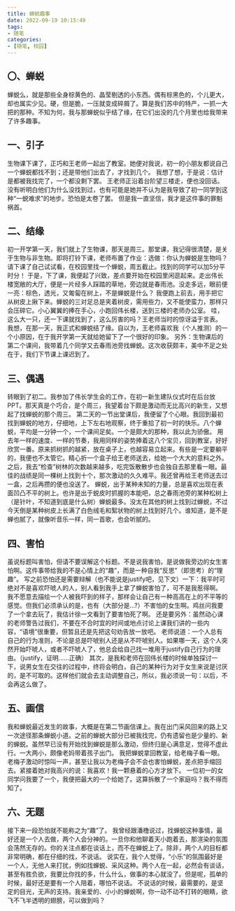 ```yaml
---
title: 蝉蜕趣事
date: 2022-09-19 10:15:49
tags:
- 随笔
categories:
- [随笔, 校园]
---
```


## 〇、蝉蜕

蝉蜕么，就是那些全身棕黄色的、晶莹剔透的小东西。偶有棕黑色的，个儿更大，却也属实少见。硬，但是脆，一压就变成碎屑了。算是我们苏中的特产，一抓一大把的那种。不知为何，我与那蝉蜕似乎结了缘，在它们出没的几个月里也给我带来了许多趣事。

<!--more-->

## 一、引子

生物课下课了，正巧和王老师一起出了教室。她便对我说，初一的小朋友都说自己一个蝉蜕都找不到；还是带他们出去了，才找到几个。
我想了想，于是说：估计是都被我找完了，一个都没剩下罢。
王老师正沿着台阶望三楼走，便也没回话。没有听明白他们为什么没找到过，也有可能是她并不认为是我导致了初一同学到这种“一蜕难求”的地步。恐怕是太卷了罢。
但是我一直坚信，我才是这件事的罪魁祸首。

## 二、结缘

初一开学第一天，我们就上了生物课，那天是周三。那堂课，我记得很清楚，是关于生物与非生物。即将打铃下课，老师布置了作业：选做：你认为蝉蜕是生物吗？请下课了自己试试看，在校园里找一个蝉蜕，周五截止。找到的同学可以加5分平时分！
于是，下了课，我便起了兴致，差点要开始在校园里闲逛起来。走出伟长楼宽敞的大厅，便是一片经多人踩踏的草地，旁边就是春雨池。没走多远，眼前便一亮：棕色，透光，又匍匐在树上，不是蝉蜕是什么？
我便跑上前去，用手把它从树皮上揪下来。蝉蜕的三对足总是夹着树皮，需用些力，又不能使蛮力，那样只会压碎它。小心翼翼的捧在手心，小跑回伟长楼，送到三楼的老师办公室。
哇，这么大一只，还一下课就找到了，这么厉害的吗？王老师当时的惊讶溢于言表。
我想，在那一天，我正式和蝉蜕结了缘。自以为，王老师喜欢我（个人推测）的一个小原因，在于我开学第一天就给她留下了一个很好的印象。
另外：生物课后的第二个课间，我带着几个同学又去春雨池旁找蝉蜕。这次收获颇丰，美中不足之处在于，我们下节课上课迟到了。

## 三、偶遇

转眼到了初二。我参加了伟长学生会的工作，在初一新生建队仪式时在后台放PPT。那天真是个巧合，是个周三，我望着台下颇是激动而无比高兴的新生，又想起了找蝉蜕的那个周三。
第二天的一节出堂课后，我便留了个心眼。我回到最初找到蝉蜕的地方，仔细地，上下左右地观察，终于重拾了初一时的快乐。八个蝉蜕，平均是一分钟一个，一个课间足矣。一个是颇大的那种，我以此为骄傲。
用去年一样的速度、一样的节奏，我用同样的姿势捧着这八个宝贝，回到教室，好好欣赏一番。原来抓树抓的越紧，放在桌子上，也越容易立起来。有些是一定要躺平的，我便也不太管它。精心折一个盒子给王老师送去，给她一个大大的意料之外。
之后，我去“检查”树林的次数越来越多，吃完饭散散步也会独自去那里看一眼。最佳的战绩是同一棵树上找到十个，那次激动的久久难平。我还曾再给王老师送去过一盒，之后再攒的便也没送了。
蝉蜕，出于某种未知的力量，总是喜欢出现在表面凹凸不平的树上。也许是出于蜕皮时抓握的本能吧，总之春雨池旁的某种松树上（是针叶，不知道到底是什么树）蝉蜕最多。没太在其他的树上找到过蝉蜕，不过今天倒是某种树皮上长满了白色绒毛和絮状物的树上找到好几个。谁知道，是不是蝉也腻了，就像听音乐一样，同一首歌，也会听腻的。

## 四、害怕

虽说标题叫害怕，但请不要误解这个标题。不是说我害怕，是说做我旁边的女生害怕啊。这件事带给我的不是心情上的“趣”，而是一种自我“反思”（即思考）的“理趣”。
写之前恐怕还是需要辩解（也不能说是justify吧，见下文）一下：我平时可绝对不是喜欢吓唬人的人，别人看到我手上拿了蝉蜕害怕了，可不是我惹得啊。
我不愿意去描绘一个人被我吓到的样子，那样会让自己有一种高高在上的不平等的感觉。但我们必须承认的是，也有（大部分是…?）不害怕的女生啊。鸡丝问我要了一个拿去玩了，我估计徐一文看到了要害怕死了啊。
还是要另外：虽然动心课的老师警告过我们，不要在不合时宜的时间或地点讨论上课我们讲的一些内容，“语境”很重要，但暂且还是先把这句劝告放一放吧。
老师说道：一个人总有自己的行为准则，不论是总是吓唬别人还是从不吓唬别人。如果哪一天，这个人突然开始吓唬人，或者不吓唬人了，他总会给自己找一堆用于justify自己行为的理由。（justify，证明……正确）
其次，是我和老师在回伟长楼的时候单独探讨一下，说男女生在交往的过程中，终将会明白，自己的某种行为对于女生来说是讨厌的，是不可取的。这样他们就会去主动调整自己，所以，我必须说一句：以后，不会再这么做了。

## 五、画信

我和蝉蜕最近发生的故事，大概是在第二节画信课上。我在出门采风回来的路上又一次途径那条蝉蜕小道。之前的蝉蜕大部分已被我找完，仍有遗留也是少量的、新的蝉蜕。虽然早已没有开始找到蝉蜕是那么激动，但终归是心满意足，觉得不虚此行。一大两小，颇像老妈带着孩子出门。
我把蝉蜕拿回教室，给老梅子看一眼。老梅子激动时惊叫一声，甚至让我以为老梅子会不会也害怕蝉蜕，差点把手缩回去。紧接着她对我高兴的说：我喜欢！我一颗悬着的心方才放下。
一位初一的女同学问我要了一个，我便把最大的一个给她了。这算拆散了一个家庭吗？我不得而知了。

## 六、无题

接下来一段恐怕就不能称之为“趣”了。
我曾经跟潘橹说过，找蝉蜕这种事情，最好还是一个人去做，两个人会分神的。一旦你和他聊着天小跑着去，那渲染的氛围会荡然无存的。你的关注点都在谈话上，而不在蝉蜕上了。除非，两个人的目标都非常明确，都在仔细的找，不说话。
说实在，我个人觉得，“小乐”的氛围最好是一个人，无他人来打扰，例如找蝉蜕、采风这种。两个人在一起，必然会有谈话，甚至有胜负欲，我要比你找的多，什么什么，做事的本心就没了。但是呢，孤单的时候，最好还是要有一个人陪着，哪怕不说话。
不说话的时候，最需要的，是坚定的目光，无声的支持。我亲爱的、小小的蝉蜕啊，你一动不动不打转的眼睛，欲飞不飞半透明的翅膀，可以做到吗？
